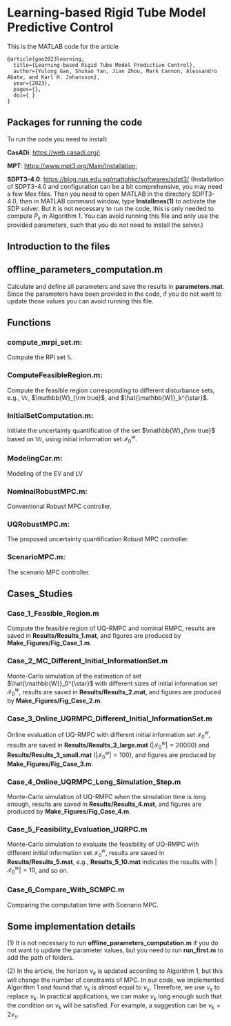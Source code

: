 # Learning-based Rigid Tube Model Predictive Control
This is the MATLAB code for the article
```
@article{gao2023learning,
  title={Learning-based Rigid Tube Model Predictive Control},
  author={Yulong Gao, Shuhao Yan, Jian Zhou, Mark Cannon, Alessandro Abate, and Karl H. Johansson},
  year={2023},
  pages={},
  doi={ }
} 
```
## Packages for running the code
To run the code you need to install:

**CasADi**: https://web.casadi.org/;

**MPT**: https://www.mpt3.org/Main/Installation;

**SDPT3-4.0**: https://blog.nus.edu.sg/mattohkc/softwares/sdpt3/
(Installation of SDPT3-4.0 and configuration can be a bit comprehensive, you may need a few Mex files. Then you need to open MATLAB in the directory SDPT3-4.0, then in MATLAB command window, type **Installmex(1)** to activate the SDP solver. But it is not necessary to run the code, this is only needed to compute $P_s$ in Algorithm 1. You can avoid running this file and only use the provided parameters, such that you do not need to install the solver.)

## Introduction to the files

## offline_parameters_computation.m
Calculate and define all parameters and save the results in **parameters.mat**. Since the parameters have been provided in the code, if you do not want to update those values you can avoid running this file.

## Functions
### compute_mrpi_set.m:

Compute the RPI set $\mathbb{S}$.

### ComputeFeasibleRegion.m:

Compute the feasible region corresponding to different disturbance sets, e.g., $\mathbb{W}$, $\mathbb{W}_{\rm true}$, and $\hat{\mathbb{W}}_k^{\star}$.

### InitialSetComputation.m:

Initiate the uncertainty quantification of the set $\mathbb{W}_{\rm true}$ based on $\mathbb{W}$, using initial information set
$\mathcal{I}_0^w$.

### ModelingCar.m:

Modeling of the EV and LV

### NominalRobustMPC.m:

Conventional Robust MPC controller.

### UQRobustMPC.m:

The proposed uncertainty quantification Robust MPC controller.

### ScenarioMPC.m:
The scenario MPC controller.

## Cases_Studies

### Case_1_Feasible_Region.m
Compute the feasible region of UQ-RMPC and nominal RMPC, results are saved in **Results/Results_1.mat**, and figures are produced by **Make_Figures/Fig_Case_1.m**.

### Case_2_MC_Different_Initial_InformationSet.m
Monte-Carlo simulation of the estimation of set $\hat{\mathbb{W}}_0^{\star}$ with different sizes of initial information set $\mathcal{I}_0^w$, results are saved in **Results/Results_2.mat**, and figures are produced by **Make_Figures/Fig_Case_2.m**.

### Case_3_Online_UQRMPC_Different_Initial_InformationSet.m
Online evaluation of UQ-RMPC with different initial information set $\mathcal{I}_0^w$, results are saved in **Results/Results_3_large.mat** ($|\mathcal{I}_0^w| = 20000$) and **Results/Results_3_small.mat** ($|\mathcal{I}_0^w| = 100$), and figures are produced by **Make_Figures/Fig_Case_3.m**.

### Case_4_Online_UQRMPC_Long_Simulation_Step.m
Monte-Carlo simulation of UQ-RMPC when the simulation time is long enough, results are saved in **Results/Results_4.mat**, and figures are produced by **Make_Figures/Fig_Case_4.m**.

### Case_5_Feasibility_Evaluation_UQRPC.m
Monte-Carlo simulation to evaluate the feasibility of UQ-RMPC with different initial information set $\mathcal{I}_0^w$, results are saved in **Results/Results_5.mat**, e.g., **Results_5_10.mat** indicates the results with $|\mathcal{I}_0^w| = 10$, and so on.

### Case_6_Compare_With_SCMPC.m
Comparing the computation time with Scenario MPC.

## Some implementation details
(1) It is not necessary to run **offline_parameters_computation.m** if you do not want to update the parameter values, but you need to run **run_first.m** to add the path of folders.

(2) In the article, the horizon $\nu_k$ is updated according to Algorithm 1, but this will change the number of constraints of MPC. In our code, we implemented Algorithm 1 and found that $\nu_k$ is almost equal to $\nu_s$. Therefore, we use $\nu_s$ to replace $\nu_k$. In practical applications, we can make $\nu_k$ long enough such that the condition on $\nu_k$ will be satisfied. For example, a suggestion can be $\nu_k = 2\nu_s$.
